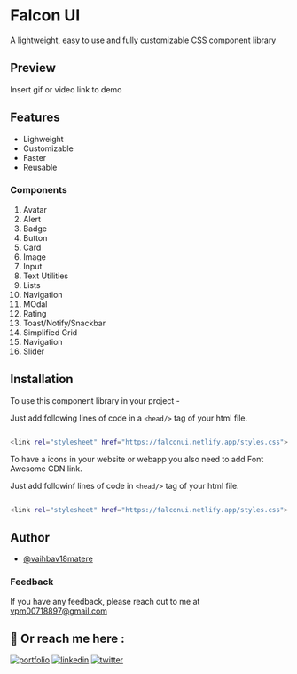 # Falcon UI

A lightweight, easy to use and fully customizable CSS component library

## Preview

Insert gif or video link to demo 


## Features

- Lighweight
- Customizable
- Faster
- Reusable

### Components 
 1. Avatar
 2. Alert
 3. Badge
 4. Button
 5. Card 
 6. Image
 7. Input
 8. Text Utilities
 9. Lists
 10. Navigation
 11. MOdal
 12. Rating
 13. Toast/Notify/Snackbar
 14. Simplified Grid
 15. Navigation
 16. Slider

## Installation

To use this component library in your project -

Just add following lines of code in a `<head/>` tag of your html file.

```bash 

<link rel="stylesheet" href="https://falconui.netlify.app/styles.css">


```

To have a icons in your website or webapp you also need to add Font Awesome CDN link.  

Just add followinf lines of code in `<head/>` tag of your html file.

```bash 

<link rel="stylesheet" href="https://falconui.netlify.app/styles.css">


```
## Author

- [@vaihbav18matere](https://github.com/vaibhav18matere)


### Feedback

If you have any feedback, please reach out to me at vpm00718897@gmail.com

## 🔗 Or reach me here :
[![portfolio](https://img.shields.io/badge/my_portfolio-000?style=for-the-badge&logo=ko-fi&logoColor=white)](https://vaibhavmatere.netlify.app/)
[![linkedin](https://img.shields.io/badge/linkedin-0A66C2?style=for-the-badge&logo=linkedin&logoColor=white)](https://www.linkedin.com/in/vaibhavmatere/)
[![twitter](https://img.shields.io/badge/twitter-1DA1F2?style=for-the-badge&logo=twitter&logoColor=white)](https://twitter.com/vaibhav_matere)
